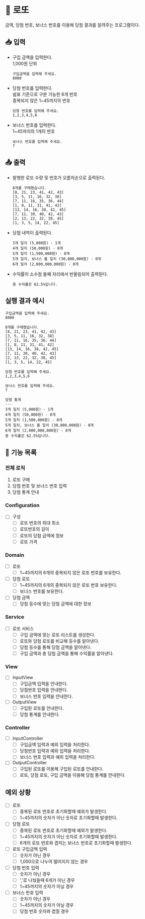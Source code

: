 #  🎰 로또

금액, 당첨 번호, 보너스 번호를 이용해 당첨 결과를 알려주는 프로그램이다.

## 📥 입력
- 구입 금액을 입력한다. <br>
  1,000원 단위
    ```text
    구입금액을 입력해 주세요.
    8000
    ```

- 당첨 번호를 입력한다. <br>
  쉼표 기준으로 구분 가능한 6개 번호 <br>
  중복되지 않은 1~45까지의 번호
    ```text
    당첨 번호를 입력해 주세요.
    1,2,3,4,5,6
    ```

- 보너스 번호를 입력한다. <br>
  1~45까지의 1개의 번호
    ```text
    보너스 번호를 입력해 주세요.
    7
    ```

## 📤 출력
- 발행한 로또 수량 및 번호가 오름차순으로 출력된다.
    ```text
    8개를 구매했습니다.
    [8, 21, 23, 41, 42, 43] 
    [3, 5, 11, 16, 32, 38] 
    [7, 11, 16, 35, 36, 44] 
    [1, 8, 11, 31, 41, 42] 
    [13, 14, 16, 38, 42, 45] 
    [7, 11, 30, 40, 42, 43] 
    [2, 13, 22, 32, 38, 45] 
    [1, 3, 5, 14, 22, 45]
    ```

- 당첨 내역이 출력된다.
    ```text
    3개 일치 (5,000원) - 1개
    4개 일치 (50,000원) - 0개
    5개 일치 (1,500,000원) - 0개
    5개 일치, 보너스 볼 일치 (30,000,000원) - 0개
    6개 일치 (2,000,000,000원) - 0개
    ```

- 수익률이 소수점 둘째 자리에서 반올림되어 출력된다.
    ```text
    총 수익률은 62.5%입니다.
    ```

## 실행 결과 예시
```text
구입금액을 입력해 주세요.
8000

8개를 구매했습니다.
[8, 21, 23, 41, 42, 43] 
[3, 5, 11, 16, 32, 38] 
[7, 11, 16, 35, 36, 44] 
[1, 8, 11, 31, 41, 42] 
[13, 14, 16, 38, 42, 45] 
[7, 11, 30, 40, 42, 43] 
[2, 13, 22, 32, 38, 45] 
[1, 3, 5, 14, 22, 45]

당첨 번호를 입력해 주세요.
1,2,3,4,5,6

보너스 번호를 입력해 주세요.
7

당첨 통계
---
3개 일치 (5,000원) - 1개
4개 일치 (50,000원) - 0개
5개 일치 (1,500,000원) - 0개
5개 일치, 보너스 볼 일치 (30,000,000원) - 0개
6개 일치 (2,000,000,000원) - 0개
총 수익률은 62.5%입니다.
```

## 📝 기능 목록

### 전체 로직
1. 로또 구매
2. 당첨 번호 및 보너스 번호 입력
3. 당첨 통계 안내

### Configuration
- [ ] 구성
  - [ ] 로또 번호의 최대 최소
  - [ ] 로또번호의 길이
  - [ ] 로또의 당첨 금액에 정보
  - [ ] 로또 가격

### Domain
- [ ] 로또
  - [ ] 1~45까지의 6개의 중복되지 않은 로또 번호를 보유한다.

- [ ] 당첨 로또
  - [ ] 1~45까지의 6개의 중복되지 않은 로또 번호 보유한다.
  - [ ] 보너스 번호를 보유한다.

- [ ] 당첨 금액
  - [ ] 당첨 등수에 맞는 당첨 금액에 대한 정보

### Service
- [ ] 로또 서비스
  - [ ] 구입 금액에 맞는 로또 리스트를 생성한다.
  - [ ] 로또와 당첨 로또를 비교해 등수를 알아낸다.
  - [ ] 당첨 등수를 통해 당첨 금액을 알아낸다.
  - [ ] 구입 금액과 총 당첨 금액을 통해 수익률을 알아낸다.

### View
- [ ] InputView
  - [ ] 구입금액 입력을 안내한다.
  - [ ] 당첨번호 입력을 안내한다.
  - [ ] 보너스 번호 입력을 안내한다.

- [ ] OutputView
  - [ ] 구입된 로또를 안내한다.
  - [ ] 당첨 통계를 안내한다.

### Controller
- [ ] InputController
  - [ ] 구입금액 입력과 예외 입력을 처리한다.
  - [ ] 당첨번호 입력과 예외 입력을 처리한다.
  - [ ] 보너스 번호 입력과 예외 입력을 처리한다.

- [ ] OutputController
  - [ ] 구입된 로또를 이용해 구입된 로또를 안내한다.
  - [ ] 로또, 당첨 로또, 구입 금액을 이용해 당첨 통계를 안내한다.

## 예외 상황
- [ ] 로또
  - [ ] 중복된 로또 번호로 초기화할때 예외가 발생한다.
  - [ ] 1~45까지의 숫자가 아닌 숫자로 초기화할때 발생한다.

- [ ] 당첨 로또
  - [ ] 중복된 로또 번호로 초기화할때 예외가 발생한다.
  - [ ] 1~45까지의 숫자가 아닌 숫자로 초기화할때 발생한다.
  - [ ] 6개의 로또 번호와 겹치는 보너스 번호로 초기화할때 발생한다.

- [ ] 로또 구입금액 입력
  - [ ] 숫자가 아닌 경우
  - [ ] 1,000으로 나누어 떨어지지 않는 경우

- [ ] 당첨 번호 입력
  - [ ] 숫자가 아닌 경우
  - [ ] ','로 나눴을때 6개가 아닌 경우
  - [ ] 1~45까지의 숫자가 아닐 경우

- [ ] 보너스 번호 입력
  - [ ] 숫자가 아닌 경우
  - [ ] 1~45까지의 숫자가 아닐 경우
  - [ ] 당첨 번호 숫자와 겹칠 경우